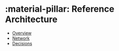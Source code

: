 # :material-pillar: Reference Architecture

- [Overview](./overview.md)
- [Network](./network.md)
- [Decisions](./decision_records.md)
